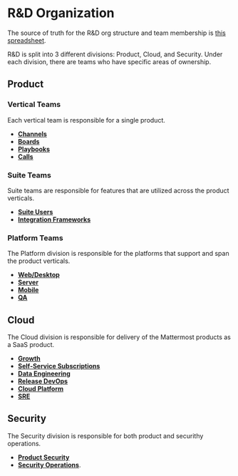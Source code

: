 # R&D Organization

The source of truth for the R&D org structure and team membership is [this spreadsheet](https://docs.google.com/spreadsheets/d/1lH8QIjQGEoGospDUdVs_LQ_i2b82I1ce6W7z18vhPTQ/edit#gid=1820415931).

R&D is split into 3 different divisions: Product, Cloud, and Security. Under each division, there are teams who have specific areas of ownership.

## Product

### Vertical Teams

Each vertical team is responsible for a single product. 

* **[Channels](/operations/research-and-development/organization/channels.md)**
* **[Boards](/operations/research-and-development/organization/boards.md)**
* **[Playbooks](/operations/research-and-development/organization/playbooks.md)**
* **[Calls](/operations/research-and-development/organization/calls.md)**

### Suite Teams

Suite teams are responsible for features that are utilized across the product verticals. 
* **[Suite Users](/operations/research-and-development/organization/suite_users.md)**
* **[Integration Frameworks](/operations/research-and-development/organization/integration_frameworks.md)** 

### Platform Teams

The Platform division is responsible for the platforms that support and span the product verticals. 

* **[Web/Desktop](/operations/research-and-development/organization/web_desktop.md)**
* **[Server](/operations/research-and-development/organization/server.md)**
* **[Mobile](/operations/research-and-development/organization/mobile.md)**
* **[QA](/operations/research-and-development/organization/qa.md)**

## Cloud 

The Cloud division is responsible for delivery of the Mattermost products as a SaaS product. 

* **[Growth](/operations/research-and-development/organization/growth.md)**
* **[Self-Service Subscriptions](/operations/research-and-development/organization/self-service_subscriptions.md)**
* **[Data Engineering](/operations/research-and-development/organization/data_engineering.md)**
* **[Release DevOps](/operations/research-and-development/organization/release_devops.md)**
* **[Cloud Platform](/operations/research-and-development/organization/cloud_platform.md)**
* **[SRE](/operations/research-and-development/organization/sre.md)**

## Security

The Security division is responsible for both product and securithy operations. 
* **[Product Security](/operations/research-and-development/organization/product_security.md)** 
* **[Security Operations](/operations/research-and-development/organization/security_operations.md)**.
